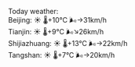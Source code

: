Today weather:  
Beijing: ☀️ 🌡️+10°C 🌬️→31km/h  
Tianjin: ☀️ 🌡️+9°C 🌬️↘26km/h  
Shijiazhuang: ☀️ 🌡️+13°C 🌬️→22km/h  
Tangshan: ☀️ 🌡️+7°C 🌬️→20km/h  
